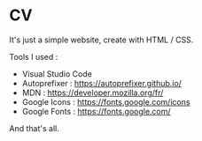 # CV


It's just a simple website, create with HTML / CSS.

Tools I used :
* Visual Studio Code
* Autoprefixer : https://autoprefixer.github.io/
* MDN : https://developer.mozilla.org/fr/
* Google Icons : https://fonts.google.com/icons
* Google Fonts : https://fonts.google.com/

And that's all.